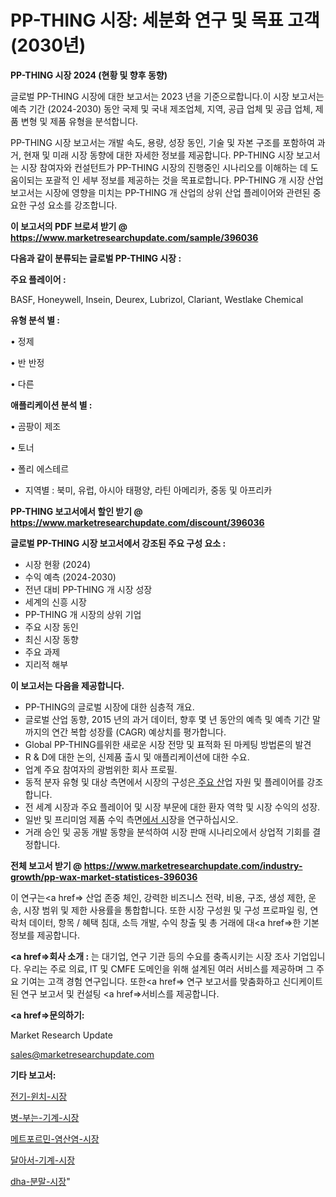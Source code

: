 # PP-THING 시장: 세분화 연구 및 목표 고객(2030년)

<strong>PP-THING 시장 2024 (현황 및 향후 동향)</strong>

글로벌 PP-THING 시장에 대한 보고서는 2023 년을 기준으로합니다.이 시장 보고서는 예측 기간 (2024-2030) 동안 국제 및 국내 제조업체, 지역, 공급 업체 및 공급 업체, 제품 변형 및 제품 유형을 분석합니다.

PP-THING 시장 보고서는 개발 속도, 용량, 성장 동인, 기술 및 자본 구조를 포함하여 과거, 현재 및 미래 시장 동향에 대한 자세한 정보를 제공합니다. PP-THING 시장 보고서는 시장 참여자와 컨설턴트가 PP-THING 시장의 진행중인 시나리오를 이해하는 데 도움이되는 포괄적 인 세부 정보를 제공하는 것을 목표로합니다. PP-THING 개 시장 산업 보고서는 시장에 영향을 미치는 PP-THING 개 산업의 상위 산업 플레이어와 관련된 중요한 구성 요소를 강조합니다.



<strong>이 보고서의 PDF 브로셔 받기 @ <a href=https://www.marketresearchupdate.com/sample/396036>https://www.marketresearchupdate.com/sample/396036</a></strong>



<strong>다음과 같이 분류되는 글로벌 PP-THING 시장 :</strong>



<strong>주요 플레이어 :</strong>

BASF, Honeywell, Insein, Deurex, Lubrizol, Clariant, Westlake Chemical



<strong>유형 분석 별 :</strong>

• 정제

• 반 반정

• 다른



<strong>애플리케이션 분석 별 :</strong>

• 곰팡이 제조

• 토너

• 폴리 에스테르

<ul>
  <li>지역별 : 북미, 유럽, 아시아 태평양, 라틴 아메리카, 중동 및 아프리카</li>
</ul>


<strong>PP-THING 보고서에서 할인 받기 @ <a href=https://www.marketresearchupdate.com/discount/396036>https://www.marketresearchupdate.com/discount/396036</a></strong>



<strong>글로벌 PP-THING 시장 보고서에서 강조된 주요 구성 요소 :</strong>
<ul>
  <li>시장 현황 (2024)</li>
  <li>수익 예측 (2024-2030)</li>
  <li>전년 대비 PP-THING 개 시장 성장</li>
  <li>세계의 신흥 시장</li>
  <li>PP-THING 개 시장의 상위 기업</li>
  <li>주요 시장 동인</li>
  <li>최신 시장 동향</li>
  <li>주요 과제</li>
  <li>지리적 해부</li>
</ul>


<strong>이 보고서는 다음을 제공합니다.</strong>
<ul>
  <li>PP-THING의 글로벌 시장에 대한 심층적 개요.</li>
  <li>글로벌 산업 동향, 2015 년의 과거 데이터, 향후 몇 년 동안의 예측 및 예측 기간 말까지의 연간 복합 성장률 (CAGR) 예상치를 평가합니다.</li>
  <li>Global PP-THING를위한 새로운 시장 전망 및 표적화 된 마케팅 방법론의 발견</li>
  <li>R &amp; D에 대한 논의, 신제품 출시 및 애플리케이션에 대한 수요.</li>
  <li>업계 주요 참여자의 광범위한 회사 프로필.</li>
  <li>동적 분자 유형 및 대상 측면에서 시장의 구성은<a href=> 주요 산</a>업 자원 및 플레이어를 강조합니다.</li>
  <li>전 세계 시장과 주요 플레이어 및 시장 부문에 대한 환자 역학 및 시장 수익의 성장.</li>
  <li>일반 및 프리미엄 제품 수익 측면<a href=>에서 시</a>장을 연구하십시오.</li>
  <li>거래 승인 및 공동 개발 동향을 분석하여 시장 판매 시나리오에서 상업적 기회를 결정합니다.</li>
</ul>



<strong>전체 보고서 받기 @ <a href=https://www.marketresearchupdate.com/industry-growth/pp-wax-market-statistices-396036>https://www.marketresearchupdate.com/industry-growth/pp-wax-market-statistices-396036</a></strong>

이 연구는<a href=> 산업 존중</a> 체인, 강력한 비즈니스 전략, 비용, 구조, 생성 제한, 운송, 시장 범위 및 제한 사용률을 통합합니다. 또한 시장 구성원 및 구성 프로파일 링, 연락처 데이터, 항목 / 혜택 침대, 소득 개발, 수익 창출 및 총 거래에 대<a href=>한 기본 </a>정보를 제공합니다.



<strong><a href=>회사 소</a>개 :</strong>
는 대기업, 연구 기관 등의 수요를 충족시키는 시장 조사 기업입니다. 우리는 주로 의료, IT 및 CMFE 도메인을 위해 설계된 여러 서비스를 제공하며 그 주요 기여는 고객 경험 연구입니다. 또한<a href=> 연구 보</a>고서를 맞춤화하고 신디케이트 된 연구 보고서 및 컨설팅 <a href=>서비스</a>를 제공합니다.



<strong><a href=>문의하기:</a></strong>

Market Research Update

sales@marketresearchupdate.com



<strong>기타 보고서:</strong>

<a href=https://www.linkedin.com/pulse/전기-윈치-시장-현재-및-미래-성장-2029-isdailynews/>전기-윈치-시장</a>

<a href=https://www.linkedin.com/pulse/병-부는-기계-시장-동향-및-성장-전망-market-matrix-musings-analysis-6yt5f/>병-부는-기계-시장</a>

<a href=https://www.linkedin.com/pulse/메트포르민-염산염-시장-규모-및-성장-2023-trendsetters-talk-360-analysis-uvklf/>메트포르민-염산염-시장</a>

<a href=https://www.linkedin.com/pulse/달아서-기계-시장-현재-및-미래-성장-2030-trendsetters-talk-360-analysis-9movf/>달아서-기계-시장</a>

<a href=https://www.linkedin.com/pulse/dha-분말-시장-규모-및-성장-2023-data-dive-diaries-24-analysis-8qbqf/>dha-분말-시장</a>"
